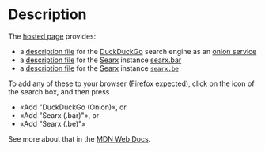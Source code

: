 # Description

The [hosted page](https://paveloom.github.io/OpenSearchDescriptionFiles/) provides:
- a [description file](https://paveloom.github.io/OpenSearchDescriptionFiles/duckduckgo.xml) for the [DuckDuckGo](https://duckduckgo.com/) search engine as an [onion service](https://3g2upl4pq6kufc4m.onion)
- a [description file](https://paveloom.github.io/OpenSearchDescriptionFiles/searx.bar.xml) for the [Searx](https://searx.github.io/searx/) instance [searx.bar](https://searx.bar/)
- a [description file](https://paveloom.github.io/OpenSearchDescriptionFiles/searx.be.xml) for the [Searx](https://searx.github.io/searx/) instance [`searx.be`](https://searx.be/)

To add any of these to your browser ([Firefox](https://www.mozilla.org/en-US/firefox/new/) expected), click on the icon of the search box, and then press
- «Add "DuckDuckGo (Onion)», or
- «Add "Searx (.bar)"», or
- «Add "Searx (.be)"»

See more about that in the [MDN Web Docs](https://developer.mozilla.org/en-US/docs/Web/OpenSearch#autodiscovery_of_search_plugins).

